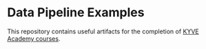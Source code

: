 # Data Pipeline Examples

This repository contains useful artifacts for the completion of [KYVE Academy courses](https://www.kyve.academy/courses/).